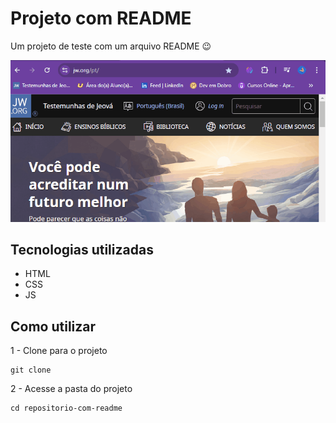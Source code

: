 # Projeto com README
Um projeto de teste com um arquivo README 😉

[<img src="./Animação JW.gif" alt="gif da tela inicial do projeto">](https://google.com)

## Tecnologias utilizadas
- HTML
- CSS
- JS

## Como utilizar

1 - Clone para o projeto
```
git clone
```

2 - Acesse a pasta do projeto
```
cd repositorio-com-readme
```


